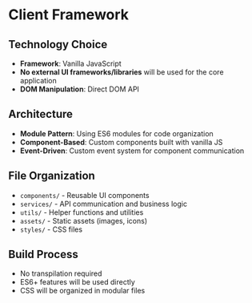 # Client Framework

## Technology Choice
- **Framework**: Vanilla JavaScript
- **No external UI frameworks/libraries** will be used for the core application
- **DOM Manipulation**: Direct DOM API

## Architecture
- **Module Pattern**: Using ES6 modules for code organization
- **Component-Based**: Custom components built with vanilla JS
- **Event-Driven**: Custom event system for component communication

## File Organization
- `components/` - Reusable UI components
- `services/` - API communication and business logic
- `utils/` - Helper functions and utilities
- `assets/` - Static assets (images, icons)
- `styles/` - CSS files

## Build Process
- No transpilation required
- ES6+ features will be used directly
- CSS will be organized in modular files